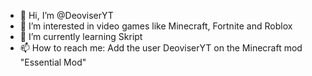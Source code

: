 - 👋 Hi, I’m @DeoviserYT
- 👀 I’m interested in video games like Minecraft, Fortnite and Roblox
- 🌱 I’m currently learning Skript
- 📫 How to reach me: Add the user DeoviserYT on the Minecraft mod "Essential Mod"
